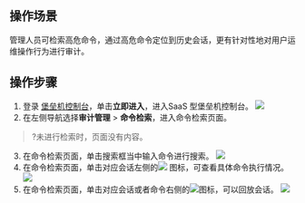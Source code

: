 ## 操作场景
管理人员可检索高危命令，通过高危命令定位到历史会话，更有针对性地对用户运维操作行为进行审计。

## 操作步骤
1. 登录 [堡垒机控制台](https://console.cloud.tencent.com/dsgc/bh)，单击**立即进入**，进入SaaS 型堡垒机控制台。
![](https://qcloudimg.tencent-cloud.cn/raw/b2f6673b0cad7c2f423a6b6e287179af.png)
2. 在左侧导航选择**审计管理** > **命令检索**，进入命令检索页面。
>?未进行检索时，页面没有内容。
>
3. 在命令检索页面，单击搜索框当中输入命令进行搜索。
![](https://main.qcloudimg.com/raw/a7a5ec2296a1d1b6e972167be74111d5.png)
4. 在命令检索页面，单击对应会话左侧的![](https://main.qcloudimg.com/raw/5b9eac8b014539648daf1ade48e3188a.png)	图标，可查看具体命令执行情况。
![](https://main.qcloudimg.com/raw/8a160f853c7e71a26ce8c5e4765e3c70.png)
5. 在命令检索页面，单击对应会话或者命令右侧的![](https://main.qcloudimg.com/raw/956858f060816da0b0ddded7ecd4028e.png)图标，可以回放会话。
![](https://main.qcloudimg.com/raw/8fcb3fb2f4a979f5b0a74976140ade46.png)
